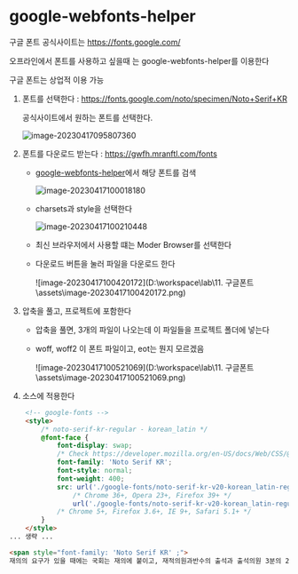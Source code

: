 # google-webfonts-helper

구글 폰트 공식사이트는 https://fonts.google.com/ 

오프라인에서 폰트를 사용하고 싶을때 는 google-webfonts-helper를 이용한다

구글 폰트는 상업적 이용 가능



1. 폰트를 선택한다 : https://fonts.google.com/noto/specimen/Noto+Serif+KR

   공식사이트에서 원하는 폰트를 선택한다.

   ![image-20230417095807360](D:\workspace\lab\Assets\image-20230417095807360.png)

2. 폰트를 다운로드 받는다 : https://gwfh.mranftl.com/fonts

   - [google-webfonts-helper](https://gwfh.mranftl.com/)에서 해당 폰트를 검색

     ![image-20230417100018180](D:\workspace\lab\Assets\image-20230417100018180.png)

   - charsets과 style을 선택한다

     ![image-20230417100210448](D:\workspace\lab\Assets\image-20230417100210448.png)

   - 최신 브라우저에서 사용할 떄는 Moder Browser를 선택한다

   - 다운로드 버튼을 눌러 파일을 다운로드 한다

     ![image-20230417100420172](D:\workspace\lab\11. 구글폰트\assets\image-20230417100420172.png)

3. 압축을 풀고, 프로젝트에 포함한다

   - 압축을 풀면, 3개의 파일이 나오는데 이 파일들을 프로젝트 폴더에 넣는다

   - woff, woff2 이 폰트 파일이고, eot는 뭔지 모르겠음

     ![image-20230417100521069](D:\workspace\lab\11. 구글폰트\assets\image-20230417100521069.png)

4. 소스에 적용한다

```html
    <!-- google-fonts -->
    <style>
        /* noto-serif-kr-regular - korean_latin */
        @font-face {
            font-display: swap;
            /* Check https://developer.mozilla.org/en-US/docs/Web/CSS/@font-face/font-display for other options. */
            font-family: 'Noto Serif KR';
            font-style: normal;
            font-weight: 400;
            src: url('./google-fonts/noto-serif-kr-v20-korean_latin-regular.woff2') format('woff2'),
                /* Chrome 36+, Opera 23+, Firefox 39+ */
                url('./google-fonts/noto-serif-kr-v20-korean_latin-regular.woff') format('woff');
            /* Chrome 5+, Firefox 3.6+, IE 9+, Safari 5.1+ */
        }
    </style>
... 생략 ...

<span style="font-family: 'Noto Serif KR' ;">
재의의 요구가 있을 때에는 국회는 재의에 붙이고, 재적의원과반수의 출석과 출석의원 3분의 2 이상의 찬성으로 전과 같은 의결을 하면 그 법률안은 법률로서 확정된다.</span>
```

